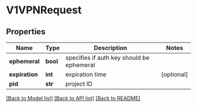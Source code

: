 # V1VPNRequest

## Properties
Name | Type | Description | Notes
------------ | ------------- | ------------- | -------------
**ephemeral** | **bool** | specifies if auth key should be ephemeral | 
**expiration** | **int** | expiration time | [optional] 
**pid** | **str** | project ID | 

[[Back to Model list]](../README.md#documentation-for-models) [[Back to API list]](../README.md#documentation-for-api-endpoints) [[Back to README]](../README.md)


